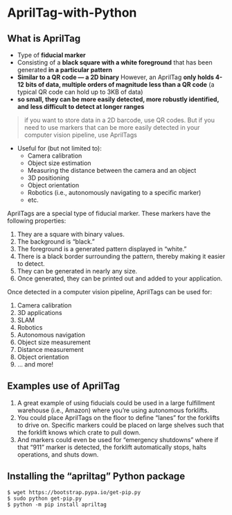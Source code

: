 # AprilTag-with-Python

## What is AprilTag
- Type of **fiducial marker**
- Consisting of a **black square with a white foreground** that has been 
generated **in a particular pattern**
- **Similar to a QR code — a 2D binary** However, an AprilTag **only holds 4-12** 
**bits of data, multiple orders of magnitude less than a QR code** (a typical QR 
code can hold up to 3KB of data)
- **so small, they can be more easily detected, more robustly identified, and** 
**less difficult to detect at longer ranges**
> if you want to store data in a 2D barcode, use QR codes. But if you need to 
use markers that can be more easily detected in your computer vision pipeline, 
use AprilTags
- Useful for (but not limited to):
	- Camera calibration
	- Object size estimation
	- Measuring the distance between the camera and an object
	- 3D positioning
	- Object orientation
	- Robotics (i.e., autonomously navigating to a specific marker)
	- etc.
	
AprilTags are a special type of fiducial marker. These markers have the 
following properties:

1. They are a square with binary values.
1. The background is “black.”
1. The foreground is a generated pattern displayed in “white.”
1. There is a black border surrounding the pattern, thereby making it easier to 
detect.
1. They can be generated in nearly any size.
1. Once generated, they can be printed out and added to your application.

Once detected in a computer vision pipeline, AprilTags can be used for:

1. Camera calibration
1. 3D applications
1. SLAM
1. Robotics
1. Autonomous navigation
1. Object size measurement
1. Distance measurement
1. Object orientation
1. ... and more!

## Examples use of AprilTag
1. A great example of using fiducials could be used in a large fulfillment warehouse (i.e., Amazon) where you’re using autonomous forklifts.
1. You could place AprilTags on the floor to define “lanes” for the forklifts to drive on. Specific markers could be placed on large shelves such that the forklift knows which crate to pull down.
1. And markers could even be used for “emergency shutdowns” where if that “911” marker is detected, the forklift automatically stops, halts operations, and shuts down.

## Installing the “apriltag” Python package
```
$ wget https://bootstrap.pypa.io/get-pip.py
$ sudo python get-pip.py
$ python -m pip install apriltag
```
